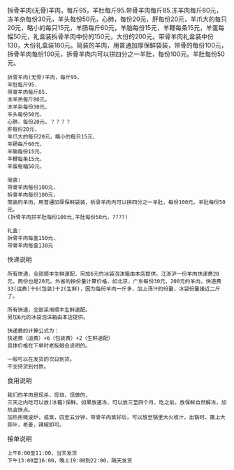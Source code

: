 拆骨羊肉(无骨)羊肉，每斤95，羊肚每斤95.带骨羊肉每斤85.冻羊肉每斤80元，冻羊杂每份30元，羊头每份50元，心肺，每份20元，肝每份20元，羊爪大的每只20元，略小的每只15元，羊肠每斤60元，羊脑每份15元，羊鞭每条15元，羊蛋每幅50元，礼盒装拆骨羊肉中份的150元，大份的200元。带骨羊肉礼盒装中份130，大份礼盒装180元。简装的羊肉，用普通加厚保鲜袋装，带骨的每份100元，拆骨羊肉每份100元，拆骨羊肉内可以拼四分之一羊肚，每份100元。羊肚每份50元。

```
拆骨羊肉(无骨)羊肉，每斤95，
羊肚每斤95.
带骨羊肉每斤85.
冻羊羔每斤80元，
冻羊杂每份30元，
羊头每份50元，
心肺，每份20元，？？？？
肝每份20元，
羊爪大的每只20元，略小的每只15元，
羊肠每斤60元，
羊脑每份15元，
羊鞭每条15元，
羊蛋每幅50元，

简装:
带骨羊肉每份100元，
拆骨羊肉每份100元，
简装的羊肉，用普通加厚保鲜袋装，拆骨羊肉内可以拼四分之一羊肚，每份100元。羊肚每份50元。
(拆骨羊肉拼羊肚每份100元,羊肚每份50元，????)

礼盒:
拆骨羊肉每盒150元，
带骨羊肉每盒130元
```



快递说明

```
所有快递，全部顺丰生鲜速配，另加6元的冰袋泡沫箱由本店提供。江浙沪一份羊肉快递费20元，两份也是20元。外省的按份量计算价格，如北京，广东每份30元，200元的羊肉，快递费33(运费)十6(包装)十2(生鲜)，因为每份羊肉一斤多，加上汤汁的份量，冰袋份量接近二斤了。

所有快递，全部采用顺丰生鲜速配。
另加6元的冰袋泡沫箱由本店提供。

快递费的计算公式为：
快递费（运费）+6（包装费）+2（生鲜速配）
具体价格在下单时老板娘会说明的。

一般可以在发货的次日到货。
不支持货到付款。
```

食用说明

```
我们的羊肉是现杀，现烧，现做的，
三天之内吃可以放(冰箱)保鲜。如果放速冻，可以放三至四个月，吃之前，放保鲜自然解冻，加热会快点。
加热用微波炉，或蒸，四至五分钟，带骨羊肉蒸好后，可以放至锅里大火收汁，出锅时，撒上大蒜叶，老姜，辣椒即可。
```

接单说明

```
上午8:00至11:00，当天发货
下午13:00至16:00，晚上19:00到22:00，隔天发货
```


